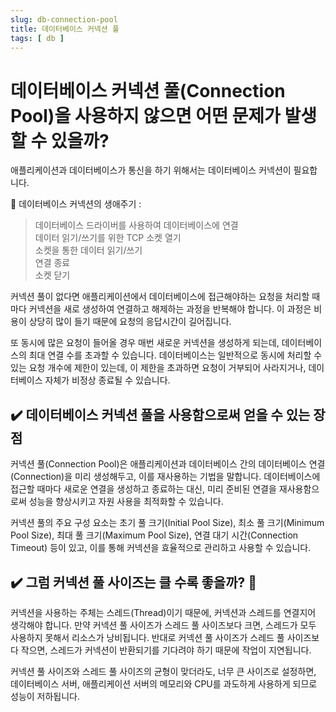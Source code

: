 ```yaml
---
slug: db-connection-pool
title: 데이터베이스 커넥션 풀
tags: [ db ]
---
```


# 데이터베이스 커넥션 풀(Connection Pool)을 사용하지 않으면 어떤 문제가 발생할 수 있을까?
애플리케이션과 데이터베이스가 통신을 하기 위해서는 데이터베이스 커넥션이 필요합니다.

📌 데이터베이스 커넥션의 생애주기 :
> 데이터베이스 드라이버를 사용하여 데이터베이스에 연결  
> 데이터 읽기/쓰기를 위한 TCP 소켓 열기  
> 소켓을 통한 데이터 읽기/쓰기  
> 연결 종료  
> 소켓 닫기  

커넥션 풀이 없다면 애플리케이션에서 데이터베이스에 접근해야하는 요청을 처리할 때마다 커넥션을 새로 생성하여 연결하고 해제하는 과정을 반복해야 합니다. 이 과정은 비용이 상당히 많이 들기 때문에 요청의 응답시간이 길어집니다.

또 동시에 많은 요청이 들어올 경우 매번 새로운 커넥션을 생성하게 되는데, 데이터베이스의 최대 연결 수를 초과할 수 있습니다. 데이터베이스는 일반적으로 동시에 처리할 수 있는 요청 개수에 제한이 있는데, 이 제한을 초과하면 요청이 거부되어 사라지거나, 데이터베이스 자체가 비정상 종료될 수 있습니다.

## ✔️ 데이터베이스 커넥션 풀을 사용함으로써 얻을 수 있는 장점
커넥션 풀(Connection Pool)은 애플리케이션과 데이터베이스 간의 데이터베이스 연결(Connection)을 미리 생성해두고, 이를 재사용하는 기법을 말합니다. 데이터베이스에 접근할 때마다 새로운 연결을 생성하고 종료하는 대신, 미리 준비된 연결을 재사용함으로써 성능을 향상시키고 자원 사용을 최적화할 수 있습니다.

커넥션 풀의 주요 구성 요소는 초기 풀 크기(Initial Pool Size), 최소 풀 크기(Minimum Pool Size), 최대 풀 크기(Maximum Pool Size), 연결 대기 시간(Connection Timeout) 등이 있고, 이를 통해 커넥션을 효율적으로 관리하고 사용할 수 있습니다.

## ✔️ 그럼 커넥션 풀 사이즈는 클 수록 좋을까? 🤔
커넥션을 사용하는 주체는 스레드(Thread)이기 때문에, 커넥션과 스레드를 연결지어 생각해야 합니다. 만약 커넥션 풀 사이즈가 스레드 풀 사이즈보다 크면, 스레드가 모두 사용하지 못해서 리소스가 낭비됩니다. 반대로 커넥션 풀 사이즈가 스레드 풀 사이즈보다 작으면, 스레드가 커넥션이 반환되기를 기다려야 하기 때문에 작업이 지연됩니다.

커넥션 풀 사이즈와 스레드 풀 사이즈의 균형이 맞더라도, 너무 큰 사이즈로 설정하면, 데이터베이스 서버, 애플리케이션 서버의 메모리와 CPU를 과도하게 사용하게 되므로 성능이 저하됩니다.